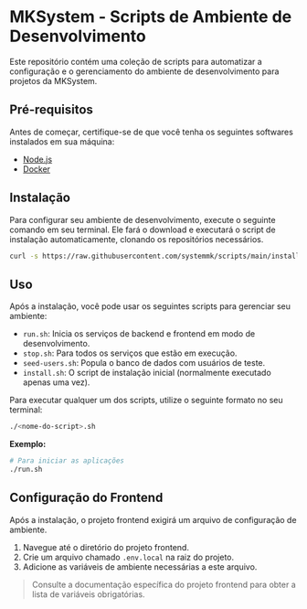 # MKSystem - Scripts de Ambiente de Desenvolvimento

Este repositório contém uma coleção de scripts para automatizar a configuração e o gerenciamento do ambiente de desenvolvimento para projetos da MKSystem.

## Pré-requisitos

Antes de começar, certifique-se de que você tenha os seguintes softwares instalados em sua máquina:

- [Node.js](https://nodejs.org/)
- [Docker](https://www.docker.com/products/docker-desktop/)

## Instalação

Para configurar seu ambiente de desenvolvimento, execute o seguinte comando em seu terminal. Ele fará o download e executará o script de instalação automaticamente, clonando os repositórios necessários.

```bash
curl -s https://raw.githubusercontent.com/systemmk/scripts/main/install.sh | bash
```

## Uso

Após a instalação, você pode usar os seguintes scripts para gerenciar seu ambiente:

- `run.sh`: Inicia os serviços de backend e frontend em modo de desenvolvimento.
- `stop.sh`: Para todos os serviços que estão em execução.
- `seed-users.sh`: Popula o banco de dados com usuários de teste.
- `install.sh`: O script de instalação inicial (normalmente executado apenas uma vez).

Para executar qualquer um dos scripts, utilize o seguinte formato no seu terminal:

```bash
./<nome-do-script>.sh
```

**Exemplo:**
```bash
# Para iniciar as aplicações
./run.sh
```

## Configuração do Frontend

Após a instalação, o projeto frontend exigirá um arquivo de configuração de ambiente.

1.  Navegue até o diretório do projeto frontend.
2.  Crie um arquivo chamado `.env.local` na raiz do projeto.
3.  Adicione as variáveis de ambiente necessárias a este arquivo.

> Consulte a documentação específica do projeto frontend para obter a lista de variáveis obrigatórias.